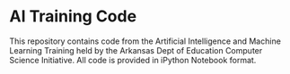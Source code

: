 # AI Training Code
 This repository contains code from the Artificial Intelligence and Machine Learning Training held by the Arkansas Dept of Education Computer Science Initiative. All code is provided in iPython Notebook format.
